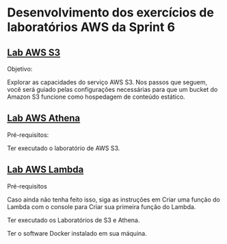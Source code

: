 # Desenvolvimento dos exercícios de laboratórios AWS da Sprint 6

## [Lab AWS S3](https://github.com/telmacarvalho/programa_de_bolsas_compass/tree/main/Sprint%206/Data_%26_Analytics/Lab_AWS_S3)

Objetivo:

Explorar as capacidades do serviço AWS S3.  Nos passos que seguem, você será guiado pelas configurações necessárias para que um bucket do Amazon S3 funcione como hospedagem de conteúdo estático.

## [Lab AWS Athena](https://github.com/telmacarvalho/programa_de_bolsas_compass/tree/main/Sprint%206/Data_%26_Analytics/%20Lab_AWS_Athena)

Pré-requisitos:

Ter executado o laboratório de AWS S3.

## [Lab AWS Lambda](https://github.com/telmacarvalho/programa_de_bolsas_compass/tree/main/Sprint%206/Data_%26_Analytics/Lab_AWS_Lambda)

Pré-requisitos

Caso ainda não tenha feito isso, siga as instruções em Criar uma função do Lambda com o console para Criar sua primeira função do Lambda.

Ter executado os Laboratórios de S3 e Athena.

Ter o software Docker instalado em sua máquina.

